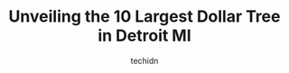 ---
layout: ampstory
image: https://i0.wp.com/www.depkes.org/wp-content/uploads/2023/06/dollar-tree-0-in-detroit-mi-1685965270.jpeg?resize=640,853
author: techidn
featured: false
description: Discover the impressive array of Dollar Tree options in Detroit MI, where you can find 10 of the largest Dollar Tree establishments in the area. From renowned classics to hidden gems, Detroi
title: Unveiling the 10 Largest Dollar Tree in Detroit MI
cover:
   title: Unveiling the 10 Largest Dollar Tree in Detroit MI
   subtitle: Rickpate
   background: https://www.depkes.org/wp-content/uploads/2023/06/dollar-tree-0-in-detroit-mi-1685965270.jpeg

pages: 
 - layout: thirds
   top: <h1>#1 Dollar Tree</h1>
   bottom: "<p>Perhaps they were between restocking Im not sure, but the shelves were practically empty. I didnt find what I was looking for. Hopefully, theyll restock soon especiall</p>"
   background: https://www.depkes.org/wp-content/uploads/2023/06/dollar-tree-1-in-detroit-mi-1685965270.jpeg
   backgroundblur: true
 - layout: thirds
   top: <h1>#2 Dollar Tree</h1>
   bottom: "<p>2050 8 Mile Rd, Detroit, MI 48234, United States</p>"
   background: https://www.depkes.org/wp-content/uploads/2023/06/dollar-tree-2-in-detroit-mi-1685965271.jpeg
   cta:
      link: https://www.depkes.org/blog/unveiling-the-10-largest-dollar-tree-in-detroit-mi/
      text: Unveiling the 10 Largest Dollar Tree in Detroit MI
 - layout: thirds
   top: <h1>#3 Dollar Tree</h1>
   bottom: "<p>20218 Eight Mile Rd, Southfield, MI 48075, United States</p>"
   background: https://www.depkes.org/wp-content/uploads/2023/06/dollar-tree-3-in-detroit-mi-1685965271.jpeg
   cta:
      link: https://www.depkes.org/blog/unveiling-the-10-largest-dollar-tree-in-detroit-mi/
      text: Unveiling the 10 Largest Dollar Tree in Detroit MI
 - layout: thirds
   top: <h1>#4 Dollar Tree</h1>
   bottom: "<p>9215 Joseph Campau Ave, Hamtramck, MI 48212, United States</p>"
   background: https://images.unsplash.com/photo-1522441815192-d9f04eb0615c?ixlib=rb-4.0.3&ixid=MnwxMjA3fDB8MHxwaG90by1wYWdlfHx8fGVufDB8fHx8&auto=format&fit=crop&w=640&h=853&q=80
   cta:
      link: https://www.depkes.org/blog/unveiling-the-10-largest-dollar-tree-in-detroit-mi/
      text: Unveiling the 10 Largest Dollar Tree in Detroit MI
 - layout: thirds
   top: <h1>#5 Dollar Tree</h1>
   bottom: "<p>6138 Vernor Hwy, Detroit, MI 48209, United States</p>"
   background: https://images.unsplash.com/photo-1534312527009-56c7016453e6?ixlib=rb-4.0.3&ixid=MnwxMjA3fDB8MHxwaG90by1wYWdlfHx8fGVufDB8fHx8&auto=format&fit=crop&w=640&h=853&q=80
   cta:
      link: https://www.depkes.org/blog/unveiling-the-10-largest-dollar-tree-in-detroit-mi/
      text: Unveiling the 10 Largest Dollar Tree in Detroit MI
 - layout: thirds
   top: <h1>#6 Dollar Tree</h1>
   bottom: "<p>8918 Eight Mile Rd, Ferndale, MI 48220, United States</p>"
   background: https://images.unsplash.com/photo-1602536052359-ef94c21c5948?ixlib=rb-4.0.3&ixid=MnwxMjA3fDB8MHxwaG90by1wYWdlfHx8fGVufDB8fHx8&auto=format&fit=crop&w=640&h=853&q=80
   cta:
      link: https://www.depkes.org/blog/unveiling-the-10-largest-dollar-tree-in-detroit-mi/
      text: Unveiling the 10 Largest Dollar Tree in Detroit MI
 - layout: thirds
   top: <h1>#7 Dollar Tree</h1>
   bottom: "<p>2720 E Jefferson Ave, Detroit, MI 48207, United States</p>"
   background: https://images.unsplash.com/photo-1546497974-b213c9efb599?ixlib=rb-4.0.3&ixid=MnwxMjA3fDB8MHxwaG90by1wYWdlfHx8fGVufDB8fHx8&auto=format&fit=crop&w=640&h=853&q=80
   cta:
      link: https://www.depkes.org/blog/unveiling-the-10-largest-dollar-tree-in-detroit-mi/
      text: Unveiling the 10 Largest Dollar Tree in Detroit MI
 - layout: thirds
   middle: Continue reading...
   background: https://images.unsplash.com/photo-1597773150796-e5c14ebecbf5?ixlib=rb-4.0.3&ixid=MnwxMjA3fDB8MHxwaG90by1wYWdlfHx8fGVufDB8fHx8&auto=format&fit=crop&w=640&h=853&q=80
   cta:
      link: https://www.depkes.org/blog/unveiling-the-10-largest-dollar-tree-in-detroit-mi/
      text: Unveiling the 10 Largest Dollar Tree in Detroit MI
      
---